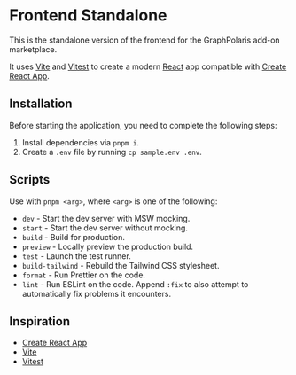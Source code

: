 # Frontend Standalone

This is the standalone version of the frontend for the GraphPolaris add-on marketplace.

It uses [Vite](https://vitejs.dev/) and [Vitest](https://vitest.dev/) to create a modern [React](https://react.dev/) app compatible with [Create React App](https://create-react-app.dev/).

## Installation

Before starting the application, you need to complete the following steps:

1. Install dependencies via `pnpm i`.
2. Create a `.env` file by running `cp sample.env .env`.

## Scripts

Use with `pnpm <arg>`, where `<arg>` is one of the following:

- `dev` - Start the dev server with MSW mocking.
- `start` - Start the dev server without mocking.
- `build` - Build for production.
- `preview` - Locally preview the production build.
- `test` - Launch the test runner.
- `build-tailwind` - Rebuild the Tailwind CSS stylesheet.
- `format` - Run Prettier on the code.
- `lint` - Run ESLint on the code. Append `:fix` to also attempt to automatically fix problems it encounters.

## Inspiration

- [Create React App](https://github.com/facebook/create-react-app/tree/main/packages/cra-template)
- [Vite](https://github.com/vitejs/vite/tree/main/packages/create-vite/template-react)
- [Vitest](https://github.com/vitest-dev/vitest/tree/main/examples/react-testing-lib)
